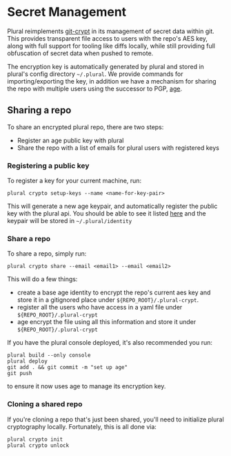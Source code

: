# Secret Management

Plural reimplements [git-crypt](https://github.com/AGWA/git-crypt) in its management of secret data within git. This provides transparent file access to users with the repo's AES key, along with full support for tooling like diffs locally, while still providing full obfuscation of secret data when pushed to remote.

The encryption key is automatically generated by plural and stored in plural's config directory `~/.plural`. We provide commands for importing/exporting the key, in addition we have a mechanism for sharing the repo with multiple users using the successor to PGP, [age](https://github.com/FiloSottile/age).

## Sharing a repo

To share an encrypted plural repo, there are two steps:

* Register an age public key with plural
* Share the repo with a list of emails for plural users with registered keys

### Registering a public key

To register a key for your current machine, run:

```shell
plural crypto setup-keys --name <name-for-key-pair>
```

This will generate a new age keypair, and automatically register the public key with the plural api. You should be able to see it listed [here](https://app.plural.sh/me/edit/keys) and the keypair will be stored in `~/.plural/identity`

### Share a repo

To share a repo, simply run:

```shell
plural crypto share --email <email1> --email <email2>
```

This will do a few things:

* create a base age identity to encrypt the repo's current aes key and store it in a gitignored place under `${REPO_ROOT}/.plural-crypt`.
* register all the users who have access in a yaml file under `${REPO_ROOT}/.plural-crypt`
* age encrypt the file using all this information and store it under `${REPO_ROOT}/.plural-crypt`

If you have the plural console deployed, it's also recommended you run:

```shell
plural build --only console
plural deploy
git add . && git commit -m "set up age"
git push
```

to ensure it now uses age to manage its encryption key.

### Cloning a shared repo

If you're cloning a repo that's just been shared, you'll need to initialize plural cryptography locally.  Fortunately, this is all done via:

```shell
plural crypto init
plural crypto unlock
```